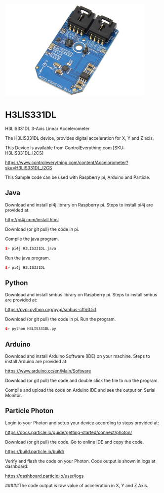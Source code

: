 [![H3LIS331DL](H3LIS331DL_I2CS.png)](https://www.controleverything.com/content/Accelorometer?sku=H3LIS331DL_I2CS)
# H3LIS331DL
H3LIS331DL 3-Axis Linear Accelerometer

The H3LIS331DL device, provides digital acceleration for X, Y and Z axis.

This Device is available from ControlEverything.com [SKU: H3LIS331DL_I2CS]

https://www.controleverything.com/content/Accelorometer?sku=H3LIS331DL_I2CS

This Sample code can be used with Raspberry pi, Arduino and Particle.

## Java
Download and install pi4j library on Raspberry pi. Steps to install pi4j are provided at:

http://pi4j.com/install.html

Download (or git pull) the code in pi.

Compile the java program.
```cpp
$> pi4j H3LIS331DL.java
```

Run the java program.
```cpp
$> pi4j H3LIS331DL
```

## Python
Download and install smbus library on Raspberry pi. Steps to install smbus are provided at:

https://pypi.python.org/pypi/smbus-cffi/0.5.1

Download (or git pull) the code in pi. Run the program.

```cpp
$> python H3LIS331DL.py
```

## Arduino
Download and install Arduino Software (IDE) on your machine. Steps to install Arduino are provided at:

https://www.arduino.cc/en/Main/Software

Download (or git pull) the code and double click the file to run the program.

Compile and upload the code on Arduino IDE and see the output on Serial Monitor.


## Particle Photon

Login to your Photon and setup your device according to steps provided at:

https://docs.particle.io/guide/getting-started/connect/photon/

Download (or git pull) the code. Go to online IDE and copy the code.

https://build.particle.io/build/

Verify and flash the code on your Photon. Code output is shown in logs at dashboard:

https://dashboard.particle.io/user/logs

#####The code output is raw value of acceleration in X, Y and Z Axis.
